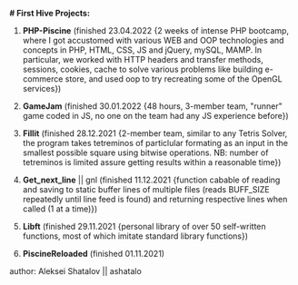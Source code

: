 **# First Hive Projects:**

1. **PHP-Piscine** (finished 23.04.2022 {2 weeks of intense PHP bootcamp, where I got accustomed with various WEB and OOP technologies and concepts in PHP, HTML, CSS, JS and jQuery, mySQL, MAMP. In particular, we worked with HTTP headers and transfer methods, sessions, cookies, cache to solve various problems like building e-commerce store, and used oop to try recreating some of the OpenGL services})

2. **GameJam** (finished 30.01.2022 {48 hours, 3-member team, "runner" game coded in JS, no one on the team had any JS experience before})

3. **Fillit** (finished 28.12.2021 {2-member team, similar to any Tetris Solver, the program takes tetreminos of particlular formating as an input in the smallest possible square using bitwise operations. NB: number of tetreminos is limited assure getting results within a reasonable time})

4. **Get_next_line** || gnl (finished 11.12.2021 {function cabable of reading and saving to static buffer lines of multiple files (reads BUFF_SIZE repeatedly until line feed is found) and returning respective lines when called (1 at a time)}) 

5. **Libft** (finished 29.11.2021 {personal library of over 50 self-written functions, most of which imitate standard library functions})

6. **PiscineReloaded** (finished 01.11.2021)

author: 
Aleksei Shatalov || ashatalo

